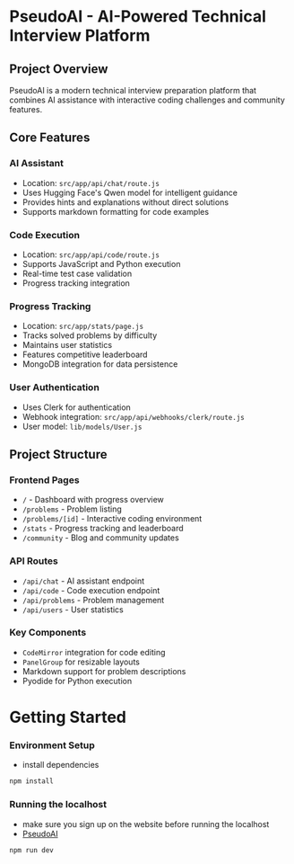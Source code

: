 # PseudoAI - AI-Powered Technical Interview Platform

## Project Overview
PseudoAI is a modern technical interview preparation platform that combines AI assistance with interactive coding challenges and community features.

## Core Features
### AI Assistant
- Location: `src/app/api/chat/route.js`
- Uses Hugging Face's Qwen model for intelligent guidance
- Provides hints and explanations without direct solutions
- Supports markdown formatting for code examples

### Code Execution
- Location: `src/app/api/code/route.js`
- Supports JavaScript and Python execution
- Real-time test case validation
- Progress tracking integration

### Progress Tracking
- Location: `src/app/stats/page.js`
- Tracks solved problems by difficulty
- Maintains user statistics
- Features competitive leaderboard
- MongoDB integration for data persistence

### User Authentication
- Uses Clerk for authentication
- Webhook integration: `src/app/api/webhooks/clerk/route.js`
- User model: `lib/models/User.js`

## Project Structure

### Frontend Pages
- `/` - Dashboard with progress overview
- `/problems` - Problem listing
- `/problems/[id]` - Interactive coding environment
- `/stats` - Progress tracking and leaderboard
- `/community` - Blog and community updates

### API Routes
- `/api/chat` - AI assistant endpoint
- `/api/code` - Code execution endpoint
- `/api/problems` - Problem management
- `/api/users` - User statistics

### Key Components
- `CodeMirror` integration for code editing
- `PanelGroup` for resizable layouts
- Markdown support for problem descriptions
- Pyodide for Python execution

# Getting Started
### Environment Setup
- install dependencies
```bash
npm install
```
### Running the localhost
- make sure you sign up on the website before running the localhost
- [PseudoAI](https://pseudoai.dev)
```bash
npm run dev
```
